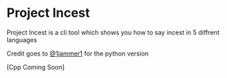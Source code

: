 # Project Incest

Project Incest is a cli tool which shows you how to say incest in 5 diffrent languages

Credit goes to [@1jammer1](https://github.com/batarong/Batarong-Builder) for the python version

[Cpp Coming Soon]
